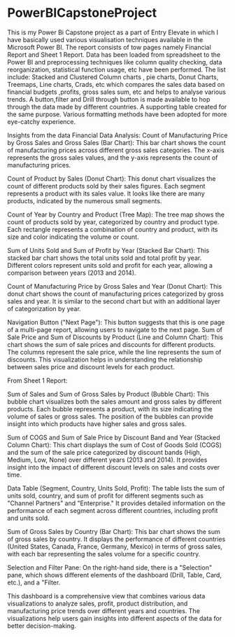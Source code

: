 # PowerBICapstoneProject
This is my Power Bi Capstone project as a part of Entry Elevate in which I have basically used various visualisation techniques available in the Microsoft Power BI. The report consists of tow pages namely Financial Report and Sheet 1 Report.
Data has been loaded from spreadsheet to the Power BI and preprocessing techniques like column quality checking, data reorganization, statistical function usage, etc have been performed.
The list include:
Stacked and Clustered Column charts , pie charts, Donut Charts, Treemaps, Line charts, Crads, etc which compares the sales data based on financial budgets ,profits, gross sales sum, etc and helps to analyse various trends.
A button,filter and Drill through button is made available to hop through the data made by different countries. A supporting table created for the same purpose.
Various formatting methods have been adopted for more eye-catchy experience.

Insights from the data  Financial Data Analysis:
Count of Manufacturing Price by Gross Sales and Gross Sales (Bar Chart): This bar chart shows the count of manufacturing prices across different gross sales categories. The x-axis represents the gross sales values, and the y-axis represents the count of manufacturing prices.

Count of Product by Sales (Donut Chart): This donut chart visualizes the count of different products sold by their sales figures. Each segment represents a product with its sales value. It looks like there are many products, indicated by the numerous small segments.

Count of Year by Country and Product (Tree Map): The tree map shows the count of products sold by year, categorized by country and product type. Each rectangle represents a combination of country and product, with its size and color indicating the volume or count.

Sum of Units Sold and Sum of Profit by Year (Stacked Bar Chart): This stacked bar chart shows the total units sold and total profit by year. Different colors represent units sold and profit for each year, allowing a comparison between years (2013 and 2014).

Count of Manufacturing Price by Gross Sales and Year (Donut Chart): This donut chart shows the count of manufacturing prices categorized by gross sales and year. It is similar to the second chart but with an additional layer of categorization by year.

Navigation Button ("Next Page"): This button suggests that this is one page of a multi-page report, allowing users to navigate to the next page.
Sum of Sale Price and Sum of Discounts by Product (Line and Column Chart): This chart shows the sum of sale prices and discounts for different products. The columns represent the sale price, while the line represents the sum of discounts. This visualization helps in understanding the relationship between sales price and discount levels for each product.

From Sheet 1 Report:

Sum of Sales and Sum of Gross Sales by Product (Bubble Chart): This bubble chart visualizes both the sales amount and gross sales by different products. Each bubble represents a product, with its size indicating the volume of sales or gross sales. The position of the bubbles can provide insight into which products have higher sales and gross sales.


Sum of COGS and Sum of Sale Price by Discount Band and Year (Stacked Column Chart): This chart displays the sum of Cost of Goods Sold (COGS) and the sum of the sale price categorized by discount bands (High, Medium, Low, None) over different years (2013 and 2014). It provides insight into the impact of different discount levels on sales and costs over time.

Data Table (Segment, Country, Units Sold, Profit): The table lists the sum of units sold, country, and sum of profit for different segments such as "Channel Partners" and "Enterprise." It provides detailed information on the performance of each segment across different countries, including profit and units sold.

Sum of Gross Sales by Country (Bar Chart): This bar chart shows the sum of gross sales by country. It displays the performance of different countries (United States, Canada, France, Germany, Mexico) in terms of gross sales, with each bar representing the sales volume for a specific country.

Selection and Filter Pane: On the right-hand side, there is a "Selection" pane, which shows different elements of the dashboard (Drill, Table, Card, etc.), and a "Filter.

This dashboard is a comprehensive view that combines various data visualizations to analyze sales, profit, product distribution, and manufacturing price trends over different years and countries. The visualizations help users gain insights into different aspects of the data for better decision-making.
